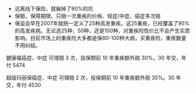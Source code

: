 - 远离线下保险，就躲掉了80%的坑
- 保额、保障期限、只赔一次重疾的价格、轻症/中症、癌症多次赔
- 保监会早在2007年就统一定义了25种高发重疾。这25重疾，已经覆盖了95%的高发疾病。无论选25种，50种，还是100种，对重疾险性价比不会产生实质影响。目前市场上的重疾险大多都是保80-100种大病，买重疾险，重疾数量不用纠结。


健康福癌症、中症 可理赔 3 次，投保期前 10 年重疾额外赔 30%。30 年交，年付 5474

超级玛丽保癌症、中症 可理赔 2 次，投保期前 10 年重疾额外赔 35%。30 年交，年付 4530